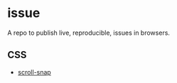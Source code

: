 # issue
A repo to publish live, reproducible, issues in browsers.

## CSS
  * [scroll-snap](https://webreflection.github.io/issue/css/scroll-snap/)
